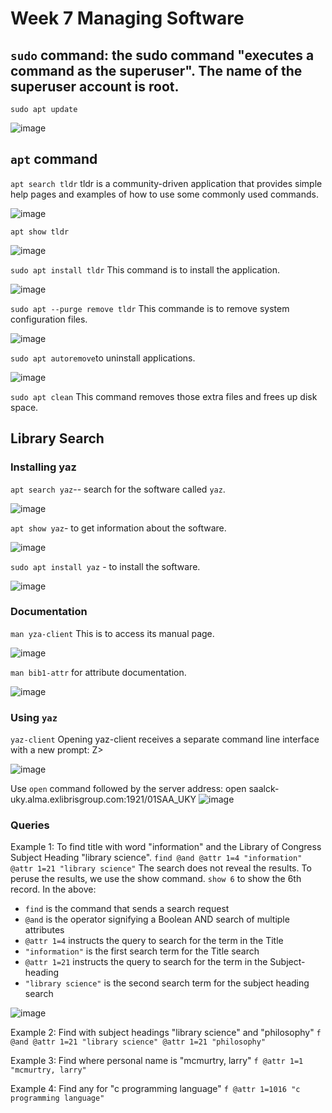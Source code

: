 # Week 7 Managing Software
## `sudo` command: the sudo command "executes a command as the superuser". The name of the superuser account is root. 
`sudo apt update`

![image](https://github.com/angela-ren/syslib2024/assets/58860495/64707481-4837-478e-8702-84eabbd938ce)

## `apt` command
`apt search tldr` tldr is a community-driven application that provides simple help pages and examples of how to use some commonly used commands.

![image](https://github.com/angela-ren/syslib2024/assets/58860495/b8cf4c40-d7ee-4375-8562-58627f785c6d)

`apt show tldr`

![image](https://github.com/angela-ren/syslib2024/assets/58860495/746b18d5-7773-4a7c-8991-d7a223eca11f)

`sudo apt install tldr` This command is to install the application.

![image](https://github.com/angela-ren/syslib2024/assets/58860495/d69713e8-b83c-44ec-bf48-b091ce40f770)

`sudo apt --purge remove tldr` This commande is to remove system configuration files.

![image](https://github.com/angela-ren/syslib2024/assets/58860495/fd17dbac-d2f5-4811-ac1c-51f49d5d1d61)

`sudo apt autoremove`to uninstall applications.

![image](https://github.com/angela-ren/syslib2024/assets/58860495/39f6794c-4cdd-4542-aeac-9f0964561eb6)

`sudo apt clean` This command removes those extra files and frees up disk space.

## Library Search
### Installing yaz
`apt search yaz`-- search for the software called `yaz`.

![image](https://github.com/angela-ren/syslib2024/assets/58860495/f9d483a7-3da9-49b3-8bf6-a03c624f392a)

`apt show yaz`- to get information about the software.

![image](https://github.com/angela-ren/syslib2024/assets/58860495/0549d41b-b07b-4bdc-b4c6-4f8ce3f484d2)

`sudo apt install yaz` - to install the software.

![image](https://github.com/angela-ren/syslib2024/assets/58860495/4e39325a-ce8c-47d3-ba72-b10c36f8e3a9)

### Documentation
`man yza-client` This is to access its manual page.

![image](https://github.com/angela-ren/syslib2024/assets/58860495/d7f36692-0ad1-4a0c-aa0f-f7f3bde98d05)

`man bib1-attr` for attribute documentation.

![image](https://github.com/angela-ren/syslib2024/assets/58860495/7003225b-5220-4cb3-8472-def2c3d0b128)

### Using `yaz`
`yaz-client` Opening yaz-client receives a separate command line interface with a new prompt: Z>

![image](https://github.com/angela-ren/syslib2024/assets/58860495/3618d10b-be83-43bf-a673-d0e649441679)

Use `open` command followed by the server address:
open saalck-uky.alma.exlibrisgroup.com:1921/01SAA_UKY
![image](https://github.com/angela-ren/syslib2024/assets/58860495/632bf559-05b7-4cdf-afb2-3e133c7a97fc)

### Queries
Example 1: To find title with word "information" and the Library of Congress Subject Heading "library science".
`find @and @attr 1=4 "information" @attr 1=21 "library science"` 
The search does not reveal the results. To peruse the results, we use the show command. `show 6` to show the 6th record.
In the above:
- `find` is the command that sends a search request
- `@and` is the operator signifying a Boolean AND search of multiple attributes
- `@attr 1=4` instructs the query to search for the term in the Title
- `"information"` is the first search term for the Title search
- `@attr 1=21` instructs the query to search for the term in the Subject-heading
- `"library science"` is the second search term for the subject heading search

![image](https://github.com/angela-ren/syslib2024/assets/58860495/dade965c-99f8-418e-bbf3-42d7187c8f7b)

Example 2: Find with subject headings "library science" and "philosophy"
`f @and @attr 1=21 "library science" @attr 1=21 "philosophy"`

Example 3: Find where personal name is "mcmurtry, larry"
`f @attr 1=1 "mcmurtry, larry"`

Example 4: Find any for "c programming language"
`f @attr 1=1016 "c programming language"`



















